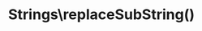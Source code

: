 ---
title: Strings\replaceSubString()
description: >
 Creates a function which allows for the replacing of part of string with defined replacement. The created function can then reused over any string, or used as part of a Higher Order Function such as array_map().

layout: composable_function
group: strings
subgroup: string_manipulation
categories: [strings, string manipulation]
coreFunctions: 
    - substr_replace()

source: https://github.com/gin0115/pinkcrab_function_constructors/blob/master/src/strings.php#L178
namespace: PinkCrab\FunctionConstructors\Strings
since: 0.1.0

deprecated: false
alternative: false

definition: >
 /**
   * @param string $replace The value to replace in passed string
   * @param int $offset The offset to start, negative numbers count back from end.
   * @param int|null $length Number of chars to stop replacing at end of replacement.
   * @return Closure(string):string
   */
 Strings\replaceSubString(string $replace, int $offset = 0, ?int $length = null): Closure
closure: >
 /**
  * @param string $string
  * @return string
  */
 $function (string $string): string

examplePartial: >
 // Create the closure that will add ... to a string after the 3rd char.

 $splice = Strings\replaceSubString('...', 3);


 // Called as a function.

 echo $splice('This is an example'); // Thi...


 // Used in a higher order function.

 $array = array_map( $splice, ['This is an example', 'Another example'] );

 print_r($array); // ['Thi...', 'Ano...']

 
 // Passing the offset as a negative number will count back from the end of the string.

 $spliceBackwards = Strings\replaceSubString('...', -3);

 echo $spliceBackwards('This is an example'); // This is an ex...
 
 
 // The length of the replacement can be defined, this will replace the chars after the offset with the replacement.

 $splice = Strings\replaceSubString('...', 5, 2);

 echo $splice('This is an example'); // This ... an example
 
 // Replaced is with ... after (5th char along and replaced 2 chars)


 // Passing 0 to the 3rd augment will just insert the sub string at the offset.

 $splice = Strings\replaceSubString('...', 5, 0);

 echo $splice('This is an example'); // This ... is an example



exampleCurried: >
 echo Strings\replaceSubString('...', 3)('This is an example'); // Thi...
 
 echo Strings\replaceSubString('...', -3)('This is an example'); // This is an ex...
 
 echo Strings\replaceSubString('...', 5, 2)('This is an example'); // This ... an example
 
 echo Strings\replaceSubString('...', 5, 0)('This is an example'); // This ... is an example



exampleInline: >
    $array = array_map( Strings\replaceSubString('...', 3), ['This is an example', 'Another example'] );
    
    print_r($array); // ['Thi...', 'Ano...']

    
    $array = array_map( Strings\replaceSubString('...', -3), ['This is an example', 'Another example'] );
    
    print_r($array); // ['This is an ex...', 'Another ex...']

    
    $array = array_map( Strings\replaceSubString('...', 5, 2), ['This is an example', 'Another example'] );
    
    print_r($array); // ['This ... an example', 'Another ... an example']
    
    
    $array = array_map( Strings\replaceSubString('...', 5, 0), ['This is an example', 'Another example'] );
    
    print_r($array); // ['This ... is an example', 'Another ... is an example']

---